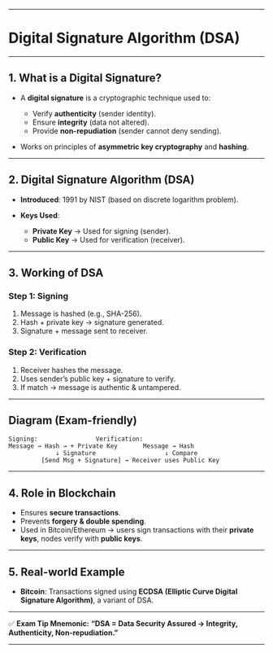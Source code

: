 
---

# **Digital Signature Algorithm (DSA)**

---

## **1. What is a Digital Signature?**

* A **digital signature** is a cryptographic technique used to:

  * Verify **authenticity** (sender identity).
  * Ensure **integrity** (data not altered).
  * Provide **non-repudiation** (sender cannot deny sending).
* Works on principles of **asymmetric key cryptography** and **hashing**.

---

## **2. Digital Signature Algorithm (DSA)**

* **Introduced**: 1991 by NIST (based on discrete logarithm problem).
* **Keys Used**:

  * **Private Key** → Used for signing (sender).
  * **Public Key** → Used for verification (receiver).

---

## **3. Working of DSA**

### **Step 1: Signing**

1. Message is hashed (e.g., SHA-256).
2. Hash + private key → signature generated.
3. Signature + message sent to receiver.

### **Step 2: Verification**

1. Receiver hashes the message.
2. Uses sender’s public key + signature to verify.
3. If match → message is authentic & untampered.

---

## **Diagram (Exam-friendly)**

```
Signing:                Verification:
Message → Hash → + Private Key       Message → Hash
             ↓ Signature                   ↓ Compare
         [Send Msg + Signature] → Receiver uses Public Key
```

---

## **4. Role in Blockchain**

* Ensures **secure transactions**.
* Prevents **forgery & double spending**.
* Used in Bitcoin/Ethereum → users sign transactions with their **private keys**, nodes verify with **public keys**.

---

## **5. Real-world Example**

* **Bitcoin**: Transactions signed using **ECDSA (Elliptic Curve Digital Signature Algorithm)**, a variant of DSA.

---

✅ **Exam Tip Mnemonic:**
**“DSA = Data Security Assured → Integrity, Authenticity, Non-repudiation.”**

---


